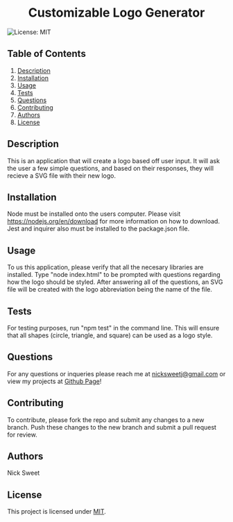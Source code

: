 
  <h1 align="center">Customizable Logo Generator </h1>
  

  ![License: MIT](https://img.shields.io/badge/License-MIT-yellow.svg)
  ## Table of Contents
  1. [Description](#description)
  2. [Installation](#installation)
  3. [Usage](#usage)
  4. [Tests](#tests)
  5. [Questions](#questions)
  6. [Contributing](#contributing)
  7. [Authors](#authors)
  8. [License](#license)
  ## Description<a name="description"></a>
  This is an application that will create a logo based off user input. It will ask the user a few simple questions, and based on their responses, they will recieve a SVG file with their new logo. 

  ## Installation<a name="installation"></a>
  Node must be installed onto the users computer. Please visit https://nodejs.org/en/download for more information on how to download. Jest and inquirer also must be installed to the package.json file. 

  ## Usage<a name="usage"></a> 
  To us this application, please verify that all the necesary libraries are installed. Type "node index.html" to be prompted with questions regarding how the logo should be styled. After answering all of the questions, an   SVG file will be created with the logo abbreviation being the name of the file.

  ## Tests<a name="tests"></a>
  For testing purposes, run "npm test" in the command line. This will ensure that all shapes (circle, triangle, and square) can be used as a logo style.  

  ## Questions<a name="questions"></a>
  For any questions or inqueries please reach me at nicksweetj@gmail.com or view my projects at [Github Page](https://github.com/NickSweet1)! 

  ## Contributing<a name="contributing"></a>
  To contribute, please fork the repo and submit any changes to a new branch. Push these changes to the new branch and submit a pull request for review. 

  ## Authors<a name="authors"></a>
  Nick Sweet 

  ## License<a name="license"></a>
  This project is licensed under [MIT](https://opensource.org/licenses/MIT).
